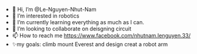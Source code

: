 - 👋 Hi, I’m @Le-Nguyen-Nhut-Nam
- 👀 I’m interested in robotics
- 🌱 I’m currently learning everything as much as I can.
- 💞️ I’m looking to collaborate on deisgning circuit
- 📫 How to reach me https://www.facebook.com/nhutnam.lenguyen.33/
- ✨my goals: climb mount Everest and design creat a robot arm
